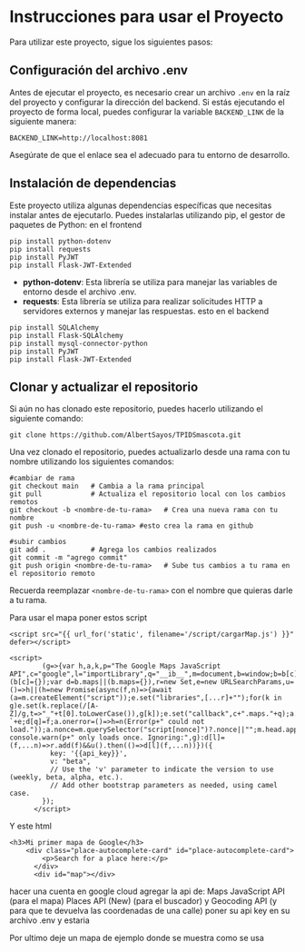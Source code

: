 # Instrucciones para usar el Proyecto

Para utilizar este proyecto, sigue los siguientes pasos:

## Configuración del archivo .env

Antes de ejecutar el proyecto, es necesario crear un archivo `.env` en la raíz del proyecto y configurar la dirección del backend. Si estás ejecutando el proyecto de forma local, puedes configurar la variable `BACKEND_LINK` de la siguiente manera:

```
BACKEND_LINK=http://localhost:8081
```

Asegúrate de que el enlace sea el adecuado para tu entorno de desarrollo.

## Instalación de dependencias

Este proyecto utiliza algunas dependencias específicas que necesitas instalar antes de ejecutarlo. Puedes instalarlas utilizando pip, el gestor de paquetes de Python:
en el frontend
```
pip install python-dotenv
pip install requests
pip install PyJWT
pip install Flask-JWT-Extended
```

- **python-dotenv**: Esta librería se utiliza para manejar las variables de entorno desde el archivo .env.
- **requests**: Esta librería se utiliza para realizar solicitudes HTTP a servidores externos y manejar las respuestas.
esto en el backend
```
pip install SQLAlchemy
pip install Flask-SQLAlchemy
pip install mysql-connector-python
pip install PyJWT
pip install Flask-JWT-Extended
```

## Clonar y actualizar el repositorio

Si aún no has clonado este repositorio, puedes hacerlo utilizando el siguiente comando:

```
git clone https://github.com/AlbertSayos/TPIDSmascota.git
```

Una vez clonado el repositorio, puedes actualizarlo desde una rama con tu nombre utilizando los siguientes comandos:

```
#cambiar de rama
git checkout main   # Cambia a la rama principal
git pull            # Actualiza el repositorio local con los cambios remotos
git checkout -b <nombre-de-tu-rama>   # Crea una nueva rama con tu nombre
git push -u <nombre-de-tu-rama> #esto crea la rama en github

#subir cambios
git add .           # Agrega los cambios realizados
git commit -m "agrego commit"
git push origin <nombre-de-tu-rama>   # Sube tus cambios a tu rama en el repositorio remoto
```


Recuerda reemplazar `<nombre-de-tu-rama>` con el nombre que quieras darle a tu rama.



Para usar el mapa
poner estos script

```
<script src="{{ url_for('static', filename='/script/cargarMap.js') }}" defer></script>

```

```
<script>
        (g=>{var h,a,k,p="The Google Maps JavaScript API",c="google",l="importLibrary",q="__ib__",m=document,b=window;b=b[c]||(b[c]={});var d=b.maps||(b.maps={}),r=new Set,e=new URLSearchParams,u=()=>h||(h=new Promise(async(f,n)=>{await (a=m.createElement("script"));e.set("libraries",[...r]+"");for(k in g)e.set(k.replace(/[A-Z]/g,t=>"_"+t[0].toLowerCase()),g[k]);e.set("callback",c+".maps."+q);a.src=`https://maps.${c}apis.com/maps/api/js?`+e;d[q]=f;a.onerror=()=>h=n(Error(p+" could not load."));a.nonce=m.querySelector("script[nonce]")?.nonce||"";m.head.append(a)}));d[l]?console.warn(p+" only loads once. Ignoring:",g):d[l]=(f,...n)=>r.add(f)&&u().then(()=>d[l](f,...n))})({
          key: '{{api_key}}',
          v: "beta",
          // Use the 'v' parameter to indicate the version to use (weekly, beta, alpha, etc.).
          // Add other bootstrap parameters as needed, using camel case.
        });
      </script>
```
Y este html
```
<h3>Mi primer mapa de Google</h3>
    <div class="place-autocomplete-card" id="place-autocomplete-card">
        <p>Search for a place here:</p>
      </div>
      <div id="map"></div>
```
hacer una cuenta en google cloud
agregar la api de:
Maps JavaScript API (para el mapa)
Places API (New) (para el buscador)
y Geocoding API (y para que te devuelva las coordenadas de una calle)
poner su api key en su archivo .env y estaria

Por ultimo deje un mapa de ejemplo donde se muestra como se usa